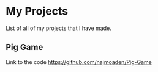 # My Projects
List of all of my projects that I have made.

## Pig Game
Link to the code https://github.com/najmoaden/Pig-Game
